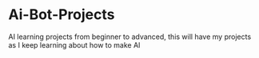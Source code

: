 # Ai-Bot-Projects
AI learning projects from beginner to advanced, this will have my projects as I keep learning about how to make AI
